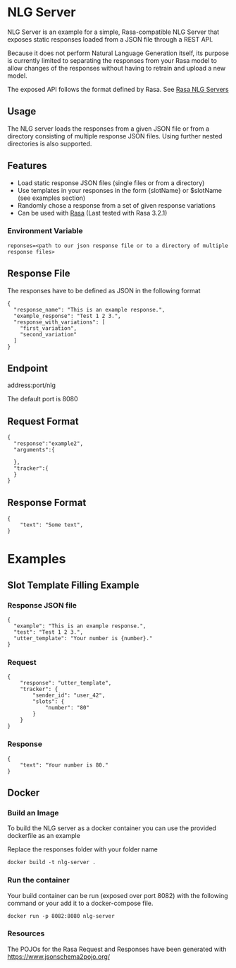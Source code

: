# NLG Server

NLG Server is an example for a simple, Rasa-compatible NLG Server that exposes static responses loaded from a JSON file through a REST API.

Because it does not perform Natural Language Generation itself, its purpose is currently limited to separating the
responses from your Rasa model to allow changes of the responses without having to retrain and upload a new model.

The exposed API follows the format defined by Rasa. See [Rasa NLG Servers](https://rasa.com/docs/rasa/nlg/)

## Usage
The NLG server loads the responses from a given JSON file or from a directory consisting of multiple response JSON files.
Using further nested directories is also supported.

## Features

- Load static response JSON files (single files or from a directory)
- Use templates in your responses in the form {slotName} or $slotName (see examples section)
- Randomly chose a response from a set of given response variations
- Can be used with [Rasa](https://rasa.com/) (Last tested with Rasa 3.2.1)

### Environment Variable

```
reponses=<path to our json response file or to a directory of multiple response files>
```

## Response File
The responses have to be defined as JSON in the following format
```
{
  "response_name": "This is an example response.",
  "example_response": "Test 1 2 3.",
  "response_with_variations": [
    "first_variation", 
    "second_variation"
  ]
}
```

## Endpoint

address:port/nlg

The default port is 8080

## Request Format
```
{
  "response":"example2",
  "arguments":{
    
  },
  "tracker":{
  }
} 
```

## Response Format

```
{
    "text": "Some text",
}
```

# Examples

## Slot Template Filling Example

### Response JSON file

```
{
  "example": "This is an example response.",
  "test": "Test 1 2 3.",
  "utter_template": "Your number is {number}."
}
```

### Request

```
{
    "response": "utter_template",
    "tracker": {
        "sender_id": "user_42",
        "slots": {
            "number": "80"
        }
    }
}

```

### Response

```
{
    "text": "Your number is 80."
}
```

## Docker

### Build an Image
To build the NLG server as a docker container you can use the provided dockerfile as an example

Replace the responses folder with your folder name

```
docker build -t nlg-server .
```

### Run the container

Your build container can be run (exposed over port 8082) with the following command or your add it to a docker-compose file.

```
docker run -p 8082:8080 nlg-server
```


### Resources
The POJOs for the Rasa Request and Responses have been generated with https://www.jsonschema2pojo.org/
